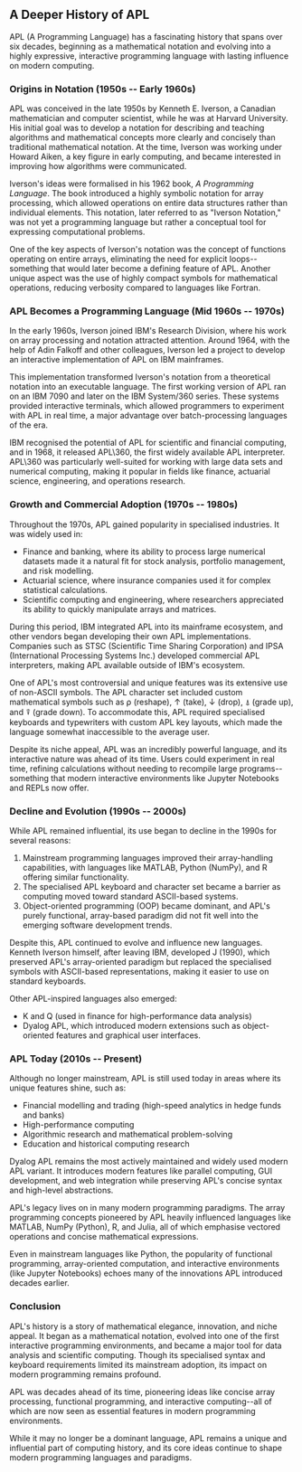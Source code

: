 
## A Deeper History of APL

APL (A Programming Language) has a fascinating history that spans over six decades, beginning as
a mathematical notation and evolving into a highly expressive, interactive programming language
with lasting influence on modern computing.


### Origins in Notation (1950s -- Early 1960s)

APL was conceived in the late 1950s by Kenneth E. Iverson, a Canadian mathematician and computer
scientist, while he was at Harvard University. His initial goal was to develop a notation for
describing and teaching algorithms and mathematical concepts more clearly and concisely than
traditional mathematical notation. At the time, Iverson was working under Howard Aiken, a key
figure in early computing, and became interested in improving how algorithms were communicated.

Iverson's ideas were formalised in his 1962 book, *A Programming Language*. The book introduced a
highly symbolic notation for array processing, which allowed operations on entire data structures
rather than individual elements. This notation, later referred to as "Iverson Notation," was not
yet a programming language but rather a conceptual tool for expressing computational problems.

One of the key aspects of Iverson's notation was the concept of functions operating on entire
arrays, eliminating the need for explicit loops--something that would later become a defining
feature of APL. Another unique aspect was the use of highly compact symbols for mathematical
operations, reducing verbosity compared to languages like Fortran.


### APL Becomes a Programming Language (Mid 1960s -- 1970s)

In the early 1960s, Iverson joined IBM's Research Division, where his work on array processing
and notation attracted attention. Around 1964, with the help of Adin Falkoff and other colleagues,
Iverson led a project to develop an interactive implementation of APL on IBM mainframes.

This implementation transformed Iverson's notation from a theoretical notation into an executable
language. The first working version of APL ran on an IBM 7090 and later on the IBM System/360 series.
These systems provided interactive terminals, which allowed programmers to experiment with APL
in real time, a major advantage over batch-processing languages of the era.

IBM recognised the potential of APL for scientific and financial computing, and in 1968, it released
APL\360, the first widely available APL interpreter. APL\360 was particularly well-suited for working
with large data sets and numerical computing, making it popular in fields like finance, actuarial science,
engineering, and operations research.


### Growth and Commercial Adoption (1970s -- 1980s)

Throughout the 1970s, APL gained popularity in specialised industries. It was widely used in:
- Finance and banking, where its ability to process large numerical datasets made it a natural
  fit for stock analysis, portfolio management, and risk modelling.
- Actuarial science, where insurance companies used it for complex statistical calculations.
- Scientific computing and engineering, where researchers appreciated its ability to quickly
  manipulate arrays and matrices.

During this period, IBM integrated APL into its mainframe ecosystem, and other vendors began
developing their own APL implementations. Companies such as STSC (Scientific Time Sharing
Corporation) and IPSA (International Processing Systems Inc.) developed commercial APL
interpreters, making APL available outside of IBM's ecosystem.

One of APL's most controversial and unique features was its extensive use of non-ASCII
symbols. The APL character set included custom mathematical symbols such as
⍴ (reshape), ↑ (take), ↓ (drop), ⍋ (grade up), and ⍒ (grade down). To accommodate this,
APL required specialised keyboards and typewriters with custom APL key layouts, which
made the language somewhat inaccessible to the average user.

Despite its niche appeal, APL was an incredibly powerful language, and its interactive
nature was ahead of its time. Users could experiment in real time, refining calculations
without needing to recompile large programs--something that modern interactive environments
like Jupyter Notebooks and REPLs now offer.


### Decline and Evolution (1990s -- 2000s)

While APL remained influential, its use began to decline in the 1990s for several reasons:
1. Mainstream programming languages improved their array-handling capabilities, with languages
   like MATLAB, Python (NumPy), and R offering similar functionality.
2. The specialised APL keyboard and character set became a barrier as computing moved toward
   standard ASCII-based systems.
3. Object-oriented programming (OOP) became dominant, and APL's purely functional, array-based
   paradigm did not fit well into the emerging software development trends.

Despite this, APL continued to evolve and influence new languages. Kenneth Iverson himself,
after leaving IBM, developed J (1990), which preserved APL's array-oriented paradigm but
replaced the specialised symbols with ASCII-based representations, making it easier to use
on standard keyboards.

Other APL-inspired languages also emerged:
- K and Q (used in finance for high-performance data analysis)
- Dyalog APL, which introduced modern extensions such as object-oriented features and graphical
  user interfaces.


### APL Today (2010s -- Present)

Although no longer mainstream, APL is still used today in areas where its unique features shine, such as:
- Financial modelling and trading (high-speed analytics in hedge funds and banks)
- High-performance computing
- Algorithmic research and mathematical problem-solving
- Education and historical computing research

Dyalog APL remains the most actively maintained and widely used modern APL variant. It introduces
modern features like parallel computing, GUI development, and web integration while preserving APL's
concise syntax and high-level abstractions.

APL's legacy lives on in many modern programming paradigms. The array programming concepts pioneered
by APL heavily influenced languages like MATLAB, NumPy (Python), R, and Julia, all of which emphasise
vectored operations and concise mathematical expressions.

Even in mainstream languages like Python, the popularity of functional programming, array-oriented
computation, and interactive environments (like Jupyter Notebooks) echoes many of the innovations APL
introduced decades earlier.


### Conclusion

APL's history is a story of mathematical elegance, innovation, and niche appeal. It began as a mathematical
notation, evolved into one of the first interactive programming environments, and became a major tool for
data analysis and scientific computing. Though its specialised syntax and keyboard requirements limited its
mainstream adoption, its impact on modern programming remains profound.

APL was decades ahead of its time, pioneering ideas like concise array processing, functional programming,
and interactive computing--all of which are now seen as essential features in modern programming environments.

While it may no longer be a dominant language, APL remains a unique and influential part of computing history,
and its core ideas continue to shape modern programming languages and paradigms.
